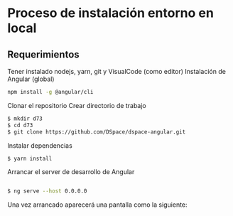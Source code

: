 # Proceso de instalación entorno en local

## Requerimientos 

Tener instalado nodejs, yarn, git  y VisualCode (como editor)
Instalación de Angular  (global) 
``` bash
npm install -g @angular/cli
```

Clonar el repositorio
Crear directorio de trabajo 
```bash 
$ mkdir d73 
$ cd d73 
$ git clone https://github.com/DSpace/dspace-angular.git
```
Instalar dependencias 
```bash 
$ yarn install 
```
Arrancar el server de desarrollo de Angular

```bash

$ ng serve --host 0.0.0.0

```

Una vez arrancado aparecerá una pantalla como la siguiente: 
